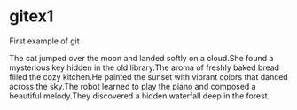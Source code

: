 # gitex1
First example of git


The cat jumped over the moon and landed softly on a cloud.She found a mysterious key hidden in the old library.The aroma of freshly baked bread filled the cozy kitchen.He painted the sunset with vibrant colors that danced across the sky.The robot learned to play the piano and composed a beautiful melody.They discovered a hidden waterfall deep in the forest.